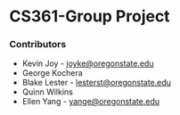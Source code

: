 # CS361-Group Project

### Contributors
* Kevin Joy - joyke@oregonstate.edu
* George Kochera
* Blake Lester - lesterst@oregonstate.edu
* Quinn Wilkins
* Ellen Yang - yange@oregonstate.edu
